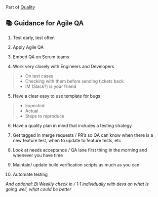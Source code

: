 Part of [Quality](/README.md)

## :books: Guidance for Agile QA

1. Test early, test often


2. Apply Agile QA


3. Embed QA on Scrum teams


4. Work very closely with Engineers and Developers
  > - On test cases
  > - Checking with them before sending tickets back
  > - IM (Slack?) is your friend


5. Have a clear easy to use template for bugs
  > - Expected
  > - Actual
  > - Steps to reproduce


6. Have a quality plan in mind that includes a testing strategy


7. Get tagged in merge requests / PR’s so QA can know when there is a new feature test, when to
update to feature tests, etc


8. Look at needs acceptance / QA lane first thing in the morning and whenever you
have time


9. Maintain/ update build verification scripts as much as you can


10. Automate testing

_And optional: ​Bi Weekly check in / 1:1 individually with devs on what is going well, what could be better_
